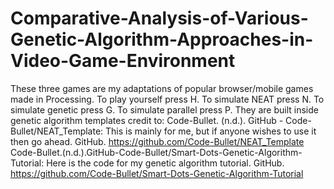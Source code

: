 # Comparative-Analysis-of-Various-Genetic-Algorithm-Approaches-in-Video-Game-Environment
These three games are my adaptations of popular browser/mobile games made in Processing. To play yourself press H. To simulate NEAT press N. To simulate genetic press G. To simulate parallel press P. They are built inside genetic algorithm templates credit to: Code-Bullet. (n.d.). GitHub - Code-Bullet/NEAT_Template: This is mainly for me, but if anyone wishes to use it then go ahead. GitHub. https://github.com/Code-Bullet/NEAT_Template 
Code-Bullet.(n.d.).GitHub-Code-Bullet/Smart-Dots-Genetic-Algorithm-Tutorial: Here is the code for my genetic algorithm tutorial. GitHub. https://github.com/Code-Bullet/Smart-Dots-Genetic-Algorithm-Tutorial 
